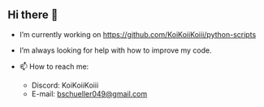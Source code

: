 ## Hi there 👋
- I’m currently working on https://github.com/KoiKoiiKoiii/python-scripts
- I’m always looking for help with how to improve my code.



- 📫 How to reach me:
    - Discord: KoiKoiiKoiii
    - E-mail: bschueller049@gmail.com
<!--


 ...
- 🌱 I’m currently learning ...
- 👯 I’m looking to collaborate on ...
- 🤔 I’m looking for help with ...
- 💬 Ask me about ...
- 📫 How to reach me: ...
- 😄 Pronouns: ...
- ⚡ Fun fact: ...
-->
